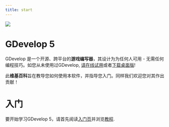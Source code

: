 ```yaml
---
title: start
---
```

![](/logocompleteeffecttranparent400x100.png)

# GDevelop 5

GDevelop 是一个开源、跨平台的**游戏编写器**，其设计为为任何人可用 - 无需任何编程技巧。如您从未使用过GDevelop, [请在线试用](https://4ian.github.io/GD)或者[下载桌面版](http://gdevelop-app.com)!

此**维基百科**旨在教导您如何使用本软件，并指导您入门。同样我们欢迎您对其作出贡献！

# 入门

要开始学习GDevelop 5，请首先阅读[入门页](/zh/gdevelop5/getting_started)并浏览[教程](/zh/gdevelop5/tutorials).
